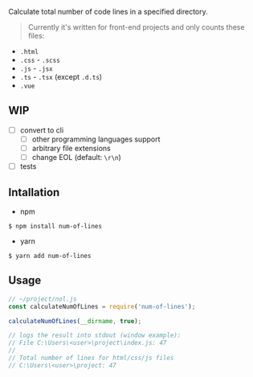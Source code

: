 Calculate total number of code lines in a specified directory.

> Currently it's written for front-end projects and only counts these files:

-  `.html`
-  `.css` - `.scss`
-  `.js` - `.jsx`
-  `.ts` - `.tsx` (except `.d.ts`)
-  `.vue`

## WIP

-  [ ] convert to cli
    -  [ ] other programming languages support 
    -  [ ] arbitrary file extensions
    -  [ ] change EOL (default: `\r\n`)
-  [ ] tests

## Intallation

-  npm

```shell
$ npm install num-of-lines
```

-  yarn

```shell
$ yarn add num-of-lines
```

## Usage
```js
// ~/project/nol.js
const calculateNumOfLines = require('num-of-lines');

calculateNumOfLines(__dirname, true);

// logs the result into stdout (window example):
// File C:\Users\<user>\project\index.js: 47
//
// Total number of lines for html/css/js files
// C:\Users\<user>\project: 47
```
